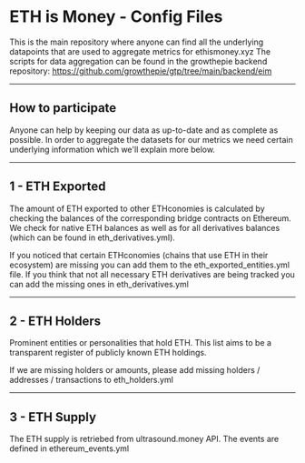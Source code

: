 # ETH is Money - Config Files
This is the main repository where anyone can find all the underlying datapoints that are used to aggregate metrics for ethismoney.xyz
The scripts for data aggregation can be found in the growthepie backend repository: https://github.com/growthepie/gtp/tree/main/backend/eim

---
## How to participate
Anyone can help by keeping our data as up-to-date and as complete as possible. In order to aggregate the datasets for our metrics we need certain underlying information which we'll explain more below.

---
## 1 - ETH Exported
The amount of ETH exported to other ETHconomies is calculated by checking the balances of the corresponding bridge contracts on Ethereum. We check for native ETH balances as well as for all derivatives balances (which can be found in eth_derivatives.yml).

If you noticed that certain ETHconomies (chains that use ETH in their ecosystem) are missing you can add them to the eth_exported_entities.yml file.
If you think that not all necessary ETH derivatives are being tracked you can add the missing ones in eth_derivatives.yml

---
## 2 - ETH Holders
Prominent entities or personalities that hold ETH. This list aims to be a transparent register of publicly known ETH holdings.

If we are missing holders or amounts, please add missing holders / addresses / transactions to eth_holders.yml

---

## 3 - ETH Supply
The ETH supply is retriebed from ultrasound.money API. The events are defined in ethereum_events.yml